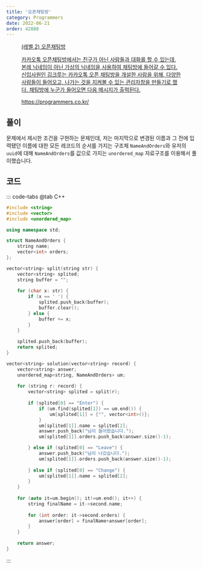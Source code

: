 ```yaml
---
title: '오픈채팅방'
category: Programmers
date: 2022-06-21
order: 42888
---
```


<figure class="opengraph"><a href="https://programmers.co.kr/learn/courses/30/lessons/42888" data-source-url="https://programmers.co.kr/learn/courses/30/lessons/42888">
<div class="og-image" style="background-image: url('https://drive.google.com/uc?export=view&id=1J7HqHQeh0rWbRtmHtU9-1E36gTRhJX8N');"></div>
<div class="og-text">
<p class="og-title">(레벨 2) 오픈채팅방</p>
<p class="og-desc">카카오톡 오픈채팅방에서는 친구가 아닌 사람들과 대화를 할 수 있는데, 본래 닉네임이 아닌 가상의 닉네임을 사용하여 채팅방에 들어갈 수 있다.
신입사원인 김크루는 카카오톡 오픈 채팅방을 개설한 사람을 위해, 다양한 사람들이 들어오고, 나가는 것을 지켜볼 수 있는 관리자창을 만들기로 했다. 채팅방에 누군가 들어오면 다음 메시지가 출력된다.</p>
<p class="og-host">https://programmers.co.kr/</p></div></a></figure>

## 풀이
문제에서 제시한 조건을 구현하는 문제인데, 저는 마지막으로 변경된 이름과 그 전에 입력됐던 이름에 대한 모든 레코드의 순서를 가지는 구조체 `NameAndOrders`와 유저의 `uuid`에 대해 `NameAndOrders`를 값으로 가지는 `unordered_map` 자료구조를 이용해서 풀이했습니다.

## 코드
::: code-tabs
@tab C++
```cpp
#include <string>
#include <vector>
#include <unordered_map>

using namespace std;

struct NameAndOrders {
    string name;
    vector<int> orders;
};

vector<string> split(string str) {
    vector<string> splited;
    string buffer = "";
    
    for (char x: str) {
        if (x == ' ') {
            splited.push_back(buffer);
            buffer.clear();
        } else {
            buffer += x;
        }
    }
    
    splited.push_back(buffer);
    return splited;
}

vector<string> solution(vector<string> record) {
    vector<string> answer;
    unordered_map<string, NameAndOrders> um;
    
    for (string r: record) {
        vector<string> splited = split(r);
        
        if (splited[0] == "Enter") {
            if (um.find(splited[1]) == um.end()) {
                um[splited[1]] = {"", vector<int>()};
            }
            um[splited[1]].name = splited[2];
            answer.push_back("님이 들어왔습니다.");
            um[splited[1]].orders.push_back(answer.size()-1);

        } else if (splited[0] == "Leave") {
            answer.push_back("님이 나갔습니다.");
            um[splited[1]].orders.push_back(answer.size()-1);
            
        } else if (splited[0] == "Change") {
            um[splited[1]].name = splited[2];
        }
    }
    
    for (auto it=um.begin(); it!=um.end(); it++) {
        string finalName = it->second.name;
        
        for (int order: it->second.orders) {
            answer[order] = finalName+answer[order];
        }
    }
    
    return answer;
}
```
:::
